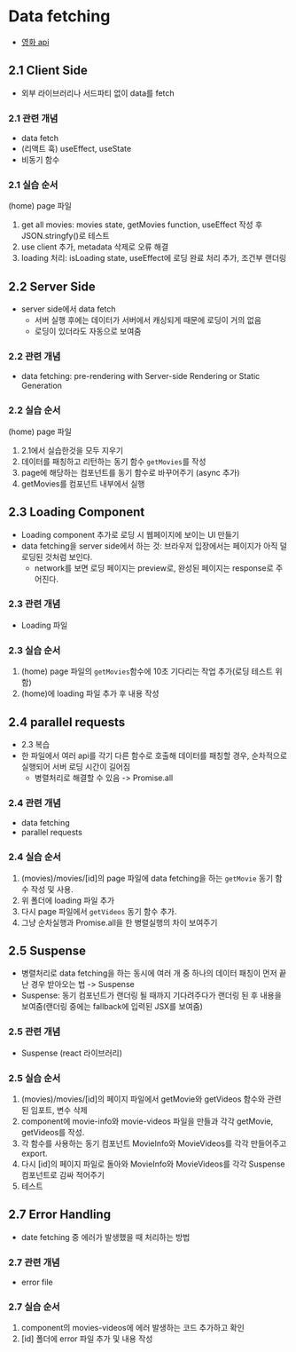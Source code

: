 # Data fetching

- [영화 api](https://nomad-movies.nomadcoders.workers.dev/)

## 2.1 Client Side

- 외부 라이브러리나 서드파티 없이 data를 fetch

### 2.1 관련 개념

- data fetch
- (리액트 훅) useEffect, useState
- 비동기 함수

### 2.1 실습 순서

(home) page 파일

1. get all movies: movies state, getMovies function, useEffect 작성 후 JSON.stringfy()로 테스트
2. use client 추가, metadata 삭제로 오류 해결
3. loading 처리: isLoading state, useEffect에 로딩 완료 처리 추가, 조건부 랜더링

## 2.2 Server Side

- server side에서 data fetch
  - 서버 실행 후에는 데이터가 서버에서 캐싱되게 때문에 로딩이 거의 없음
  - 로딩이 있더라도 자동으로 보여줌

### 2.2 관련 개념

- data fetching: pre-rendering with Server-side Rendering or Static Generation

### 2.2 실습 순서

(home) page 파일

1. 2.1에서 실습한것을 모두 지우기
2. 데이터를 패칭하고 리턴하는 동기 함수 `getMovies`를 작성
3. page에 해당하는 컴포넌트를 동기 함수로 바꾸어주기 (async 추가)
4. getMovies를 컴포넌트 내부에서 실행

## 2.3 Loading Component

- Loading component 추가로 로딩 시 웹페이지에 보이는 UI 만들기
- data fetching을 server side에서 하는 것: 브라우저 입장에서는 페이지가 아직 덜 로딩된 것처럼 보인다.
  - network를 보면 로딩 페이지는 preview로, 완성된 페이지는 response로 주어진다.

### 2.3 관련 개념

- Loading 파일

### 2.3 실습 순서

1. (home) page 파일의 `getMovies`함수에 10초 기다리는 작업 추가(로딩 테스트 위함)
2. (home)에 loading 파일 추가 후 내용 작성

## 2.4 parallel requests

- 2.3 복습
- 한 파일에서 여러 api를 각기 다른 함수로 호출해 데이터를 패칭할 경우, 순차적으로 실행되어 서버 로딩 시간이 길어짐
  - 병렬처리로 해결할 수 있음 -> Promise.all

### 2.4 관련 개념

- data fetching
- parallel requests

### 2.4 실습 순서

1. (movies)/movies/[id]의 page 파일에 data fetching을 하는 `getMovie` 동기 함수 작성 및 사용.
2. 위 폴더에 loading 파일 추가
3. 다시 page 파일에서 `getVideos` 동기 함수 추가.
4. 그냥 순차실행과 Promise.all을 한 병렬실행의 차이 보여주기

## 2.5 Suspense

- 병렬처리로 data fetching을 하는 동시에 여러 개 중 하나의 데이터 패칭이 먼저 끝난 경우 받아오는 법 -> Suspense
- Suspense: 동기 컴포넌트가 랜더링 될 때까지 기다려주다가 랜더링 된 후 내용을 보여줌(랜더링 중에는 fallback에 입력된 JSX를 보여줌)

### 2.5 관련 개념

- Suspense (react 라이브러리)

### 2.5 실습 순서

1. (movies)/movies/[id]의 페이지 파일에서 getMovie와 getVideos 함수와 관련된 임포트, 변수 삭제
2. component에 movie-info와 movie-videos 파일을 만들과 각각 getMovie, getVideos를 작성.
3. 각 함수를 사용하는 동기 컴포넌트 MovieInfo와 MovieVideos를 각각 만들어주고 export.
4. 다시 [id]의 페이지 파일로 돌아와 MovieInfo와 MovieVideos를 각각 Suspense 컴포넌트로 감싸 적어주기
5. 테스트

## 2.7 Error Handling

- date fetching 중 에러가 발생했을 때 처리하는 방법

### 2.7 관련 개념

- error file

### 2.7 실습 순서

1. component의 movies-videos에 에러 발생하는 코드 추가하고 확인
2. [id] 폴더에 error 파일 추가 및 내용 작성
